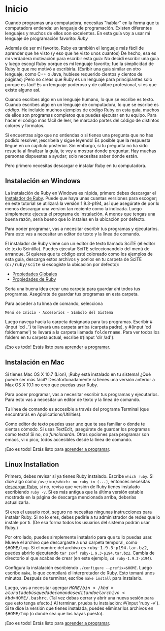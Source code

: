 # Inicio

Cuando programas una computadora, necesitas "hablar" en la forma que tu
computadora entienda: un lenguaje de programación. Existen diferentes
lenguajes y muchos de ellos son excelentes. En esta guía voy a
usar mi lenguaje de programación favorito: _Ruby_
 
Además de ser mi favorito, Ruby es también el lenguaje más fácil de
aprender que he visto (y eso que he visto unos cuantos) De hecho, esa es
mi verdadera motivación para escribir esta guía: No decidí escribir una
guía y luego escogí Ruby porque es mi lenguaje favorito; fue la simplicidad
de Ruby lo que me motivó a escribirla. (Esribir una guía similar en otro
lenguaje, como C++ o Java, hubiese requerido cientos y cientos de
páginas) ¡Pero no creas que Ruby es un lenguaje para principiantes solo
porque es fáci! Es un lenguaje poderoso y de calibre profesional, si es
que existe alguno así.

Cuando escribes algo en un lenguaje humano, lo que se escribe es texto.
Cuando escribes algo en un lenguaje de computadora, lo que se escribe es
<dfn>código</dfn>. He incluido muchos ejemplos de código Ruby en esta
guía, muchos de ellos son programas completos que puedes ejecutar en tu
equipo. Para hacer el código más fácil de leer, he marcado partes del
código de distintos colores y formatos. 

Si encuentras algo que no entiendas o si tienes una pregunta que no has
podido resolver, ¡escríbela y sigue leyendo! Es posible que la respuesta
llegue en un capítulo posterior. Sin embargo, si tu pregunta no ha sido
resuelta al finalizar la guía, te voy a mostrar donde preguntar. Hay
muchas personas dispuestas a ayudar; solo necesitas saber donde están.

Pero primero necesitas descargar e instalar Ruby en tu computadora.

## Instalación en Windows

La instalación de Ruby en Windows es rápida, primero debes descargar el
<a href="http://rubyinstaller.rubyforge.org/">Instalador de Ruby</a>.
Puede que haya unas cuantas versiones para escoger; en este tutorial se
utilizará la versión 1.9.3-p194, así que asegúrate de por lo menos
descargar una version tan reciente como la indicada. Luego simplemente ejecuta el
programa de instalación. A menos que tengas una buena razón, sería bueno
que lo instales en la ubicación por defecto.

Para poder programar, vas a necesitar escribir tus programas y
ejecutarlos. Para esto vas a necesitar un editor de texto y la línea de
comando.

El instalador de Ruby viene con un editor de texto llamado SciTE
(el editor de texto Scintilla). Puedes ejecutar SciTE seleccionandolo del
menú de arranque. Si quieres que tu código esté coloreado como los
ejemplos de esta guía, descarga estos archivos y ponlos en tu carpeta de
SciTE (<kbd>c:/ruby/scite</kbd> si escogiste la ubicación por defecto):


* <a href="'+LINKADDR+'SciTEGlobal.properties">Propiedades Globales</a>
* <a href="'+LINKADDR+'ruby.properties">Propiedades de Ruby</a>

Sería una buena idea crear una carpeta para guardar ahí todos tus
programas. Asegúrate de guardar tus programas en esta carpeta.

Para acceder a tu línea de comando, selecciona 

	Menú de Inicio - Accesorios - Símbolo del Sistema

Luego navega hacia la carpeta
designada para tus programas. Escribir #{input 'cd ..'} te llevará una
carpeta arriba (carpeta padre), y #{input 'cd foldername'} te llevará a la
carpeta llamada <kbd>foldername</kbd>. Para ver todos los folders en tu
carpeta actual, escribe #{input 'dir /ad'}.

¡Eso es todo! Estás listo para
<a href="https://github.com/rubyperu/aprendeaprogramar.pe/blob/master/capitulos/01-numeros.html.markdown">
aprender a programar</a>.


## Instalación en Mac

Si tienes Mac OS X 10.7 (Lion), ¡Ruby está instalado en tu sistema! ¿Qué
puede ser más fácil? Desafortunadamente si tienes una versión anterior a Max OS X 10.1
no creo que puedas usar Ruby.

Para poder programar, vas a necesitar escribir tus programas y
ejecutarlos. Para esto vas a necesitar un editor de texto y la línea de
comando.

Tu línea de comando es accesible a través del programa Terminal (que
encontrarás en Applications/Utilities).

Como editor de texto puedes usar uno que te sea familiar o donde te
sientas cómodo. Si usas TextEdit, ¡asegúrate de guardar los programas como
texto! Si no, <em>no funcionarán</em>. Otras opciones para programar son
emacs, vi o pico, todos accesibles desde la línea de comando.

¡Eso es todo! Estás listo para
<a href="https://github.com/rubyperu/aprendeaprogramar.pe/blob/master/capitulos/01-numeros.html.markdown">
aprender a programar</a>.

## Linux Installation

Primero, debes revisar si ya tienes Ruby instalado. Escribe
`which ruby`. Si dice algo como
`/usr/bin/which: no ruby in (...)`, entonces necesitas
<a href="http://www.ruby-lang.org/es/downloads/">descargar Ruby</a>,
si no, revisa que versión de Ruby tienes instalado escribiendo
`ruby -v`. Si es más antigua que la última versión estable
mostrada en la página de descarga mencionada arriba, deberías
actualizarla.

Si eres el usuario root, seguro no necesitas ningunas instrucciones para
instalar Ruby. Si no lo eres, debes pedirle a tu administrador de redes 
que lo instale por ti. (De esa forma todos los usuarios del sistema podrán
usar Ruby.)

Por otro lado, puedes simplemente instalarlo para que tu lo puedas usar.
Mueve el archivo que descargaste a una carpeta temporal, como
<kbd>$HOME/tmp</kbd>.  Si el nombre del archivo es
<kbd>ruby-1.9.3-p194.tar.bz2</kbd>, puedes abrirlo ejecutando
`tar zxvf ruby-1.9.3-p194.tar.bz2`. Cambia de directorio al que acabas
de crear (en este ejemplo, `cd ruby-1.9.3-p194`).

Configura la instalación escribiendo
`./configure --prefix=$HOME`. Luego escribe  `make`, lo
que compilará el interpretador de Ruby. Esto tomará unos minutos. Después
de terminar, escribe `make install` para instalarlo.

Luego, vas a necesitar agergar <kbd>$HOME/bin</kbd> a tu ruta de búsqueda
de comandos editando el archivo <kbd>$HOME/.bashrc</kbd>. (Tal vez debas
cerrar y abrir una nueva sesión para que esto tenga efecto.) Al terminar,
prueba tu instalación: #{input 'ruby -v'}. Si te dice la versión que
tienes instalada, puedes eliminar los archivos en <kbd>$HOME/tmp</kbd> (o 
donde sea que los hayas puesto).

¡Eso es todo! Estás listo para
<a href="https://github.com/rubyperu/aprendeaprogramar.pe/blob/master/capitulos/01-numeros.html.markdown">
aprender a programar</a>.